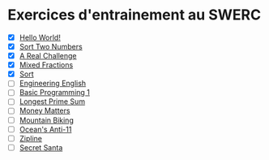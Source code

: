 # Exercices d'entrainement au SWERC
- [x] [Hello World!](https://open.kattis.com/problems/hello)
- [x] [Sort Two Numbers](https://open.kattis.com/problems/sorttwonumbers)
- [x] [A Real Challenge](https://open.kattis.com/problems/areal)
- [x] [Mixed Fractions](https://open.kattis.com/problems/mixedfractions)
- [x] [Sort](https://open.kattis.com/problems/sort)
- [ ] [Engineering English](https://open.kattis.com/problems/engineeringenglish?editsubmit=9573427)
- [ ] [Basic Programming 1](https://open.kattis.com/problems/basicprogramming1)
- [ ] [Longest Prime Sum](https://open.kattis.com/problems/longestprimesum)
- [ ] [Money Matters](https://open.kattis.com/problems/moneymatters)
- [ ] [Mountain Biking](https://open.kattis.com/problems/mountainbiking)
- [ ] [Ocean's Anti-11](https://open.kattis.com/problems/anti11)
- [ ] [Zipline](https://open.kattis.com/problems/zipline)
- [ ] [Secret Santa](https://open.kattis.com/problems/secretsanta)